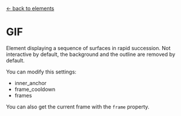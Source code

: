 [<- back to elements](../elements.md)

# GIF

Element displaying a sequence of surfaces in rapid succession. Not interactive by default, the background and the outline are removed by default.

You can modify this settings:

- inner_anchor
- frame_cooldown
- frames

You can also get the current frame with the `frame` property.
